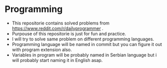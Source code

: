 Programming
================

* This repositorie contains solved problems from https://www.reddit.com/r/dailyprogrammer .
* Purpouse of this repositorie is just for fun and practice.
* I will try to solve same problem on different programming languages.
* Programming language will be named in commit but you can figure it out with program extension also.
* Variables in program will be probably named in Serbian  language but i will probably start naming it in English asap.
